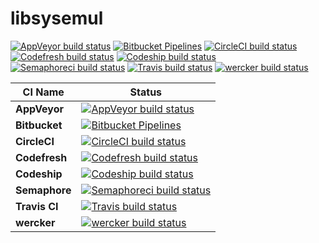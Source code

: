 # libsysemul

 [![AppVeyor build status][image-build-badge-appveyor]][url-build-link-appveyor]
 [![Bitbucket Pipelines][image-build-badge-bitbucket]][url-build-link-bitbucket]
 [![CircleCI build status][image-build-badge-circleci]][url-build-link-circleci]
 [![Codefresh build status][image-build-badge-codefresh]][url-build-link-codefresh]
 [![Codeship build status][image-build-badge-codeship]][url-build-link-codeship]
 [![Semaphoreci build status][image-build-badge-semaphoreci]][url-build-link-semaphoreci]
 [![Travis build status][image-build-badge-travis]][url-build-link-travis]
 [![wercker build status][image-build-badge-wercker]][url-build-link-wercker]


  | CI Name | Status |
  |-|-|
  | **AppVeyor** | [![AppVeyor build status][image-build-badge-appveyor]][url-build-link-appveyor] |
  | **Bitbucket** | [![Bitbucket Pipelines][image-build-badge-bitbucket]][url-build-link-bitbucket] |
  | **CircleCI** | [![CircleCI build status][image-build-badge-circleci]][url-build-link-circleci] |
  | **Codefresh** | [![Codefresh build status][image-build-badge-codefresh]][url-build-link-codefresh] |
  | **Codeship** | [![Codeship build status][image-build-badge-codeship]][url-build-link-codeship] |
  | **Semaphore** | [![Semaphoreci build status][image-build-badge-semaphoreci]][url-build-link-semaphoreci] |
  | **Travis CI** | [![Travis build status][image-build-badge-travis]][url-build-link-travis] |
  | **wercker** | [![wercker build status][image-build-badge-wercker]][url-build-link-wercker] |

[image-build-badge-appveyor]: https://ci.appveyor.com/api/projects/status/1x4yoapi7h75g7jw?svg=true
[url-build-link-appveyor]: https://ci.appveyor.com/project/LavaVPS/libsysemul
[image-build-badge-bitbucket]: https://img.shields.io/bitbucket/pipelines/LavaVPS/libsysemul/test3.svg?style=plastic
[url-build-link-bitbucket]: https://bitbucket.org/LavaVPS/libsysemul/src/test3/
[image-build-badge-circleci]: https://circleci.com/gh/LavaVPS/libsysemul/tree/test3.svg?style=svg
[url-build-link-circleci]: https://circleci.com/gh/LavaVPS/libsysemul/tree/test3
[image-build-badge-codefresh]: https://g.codefresh.io/api/badges/build?repoOwner=LavaVPS&repoName=libsysemul&branch=test3&pipelineName=libsysemul&accountName=lavavps&type=cf-1
[url-build-link-codefresh]: https://github.com/LavaVPS/libsysemul/tree/test3
[image-build-badge-codeship]: https://app.codeship.com/projects/582a19e0-621d-0136-5f75-52637fa72354/status?branch=test3
[url-build-link-codeship]: https://github.com/LavaVPS/libsysemul/tree/test3
[image-build-badge-semaphoreci]: https://semaphoreci.com/api/v1/lavavps/libsysemul/branches/test3/badge.svg
[url-build-link-semaphoreci]: https://semaphoreci.com/lavavps/libsysemul/branches/test3
[image-build-badge-travis]: https://travis-ci.org/LavaVPS/libsysemul.svg?branch=test3
[url-build-link-travis]: https://travis-ci.org/LavaVPS/libsysemul/builds
[image-build-badge-wercker]: https://app.wercker.com/status/3516ee7150feb566649cc241c01ec64d/s/test3
[url-build-link-wercker]: https://app.wercker.com/project/byKey/3516ee7150feb566649cc241c01ec64d
